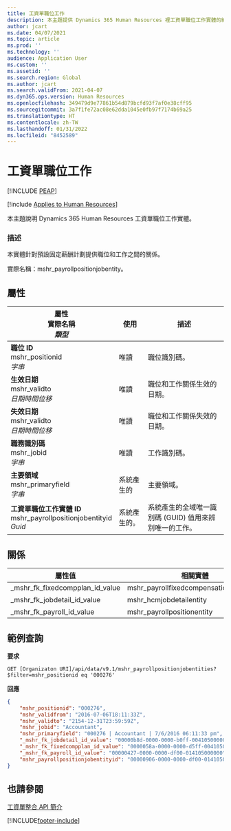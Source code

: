 ```yaml
---
title: 工資單職位工作
description: 本主題提供 Dynamics 365 Human Resources 裡工資單職位工作實體的細節和範例查詢。
author: jcart
ms.date: 04/07/2021
ms.topic: article
ms.prod: ''
ms.technology: ''
audience: Application User
ms.custom: ''
ms.assetid: ''
ms.search.region: Global
ms.author: jcart
ms.search.validFrom: 2021-04-07
ms.dyn365.ops.version: Human Resources
ms.openlocfilehash: 349479d9e77861b54d879bcfd93f7af0e38cff95
ms.sourcegitcommit: 3a7f1fe72ac08e62dda1045e0fb97f7174b69a25
ms.translationtype: HT
ms.contentlocale: zh-TW
ms.lasthandoff: 01/31/2022
ms.locfileid: "8452589"
---
```

# <a name="payroll-position-job"></a>工資單職位工作


[!INCLUDE [PEAP](../includes/peap-1.md)]

[!include [Applies to Human Resources](../includes/applies-to-hr.md)]

本主題說明 Dynamics 365 Human Resources 工資單職位工作實體。

### <a name="description"></a>描述

本實體針對預設固定薪酬計劃提供職位和工作之間的關係。

實際名稱：mshr_payrollpositionjobentity。

## <a name="properties"></a>屬性

| 屬性</br>**實際名稱**</br>**_類型_** | 使用 | 描述 |
| --- | --- | --- |
| **職位 ID**</br>mshr_positionid</br>*字串* | 唯讀 | 職位識別碼。 |
| **生效日期**</br>mshr_validto</br>*日期時間位移* | 唯讀 | 職位和工作關係生效的日期。 |
| **失效日期**</br>mshr_validto</br>*日期時間位移* | 唯讀 | 職位和工作關係失效的日期。 |
| **職務識別碼**</br>mshr_jobid</br>*字串* | 唯讀 | 工作識別碼。 |
| **主要領域**</br>mshr_primaryfield</br>*字串* | 系統產生的 | 主要領域。 |
| **工資單職位工作實體 ID**</br>mshr_payrollpositionjobentityid</br>*Guid* | 系統產生的。 | 系統產生的全域唯一識別碼 (GUID) 值用來辨別唯一的工作。 |

## <a name="relations"></a>關係

| 屬性值 | 相關實體 | 瀏覽屬性 | 集合物件類型 |
| --- | --- | --- | --- |
| _mshr_fk_fixedcompplan_id_value | mshr_payrollfixedcompensationplanentity | mshr_FK_FixedCompPlan_id | mshr_FK_PayrollFixedCompensationPlanEntity_Job |
| _mshr_fk_jobdetail_id_value | mshr_hcmjobdetailentity | mshr_FK_JobDetail_id | 不適用 |
| _mshr_fk_payroll_id_value | mshr_payrollpositionentity | mshr_FK_Payroll_id | mshr_FK_PayrollPositionEntity_Job |

## <a name="example-query"></a>範例查詢

**要求**

```http
GET [Organizaton URI]/api/data/v9.1/mshr_payrollpositionjobentities?$filter=mshr_positionid eq '000276'
```

**回應**

```json
{
    "mshr_positionid": "000276",
    "mshr_validfrom": "2016-07-06T18:11:33Z",
    "mshr_validto": "2154-12-31T23:59:59Z",
    "mshr_jobid": "Accountant",
    "mshr_primaryfield": "000276 | Accountant | 7/6/2016 06:11:33 pm",
    "_mshr_fk_jobdetail_id_value": "00000b8d-0000-0000-b0ff-004105000000",
    "_mshr_fk_fixedcompplan_id_value": "0000058a-0000-0000-d5ff-004105000000",
    "_mshr_fk_payroll_id_value": "00000427-0000-0000-df00-014105000000",
    "mshr_payrollpositionjobentityid": "00000906-0000-0000-df00-014105000000"
}
```

## <a name="see-also"></a>也請參閱

[工資單整合 API 簡介](hr-admin-integration-payroll-api-introduction.md)

[!INCLUDE[footer-include](../includes/footer-banner.md)]
